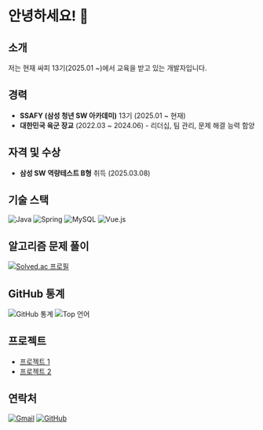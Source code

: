 # 안녕하세요! 👋

## 소개

저는 현재 싸피 13기(2025.01 ~)에서 교육을 받고 있는 개발자입니다.

## 경력

- **SSAFY (삼성 청년 SW 아카데미)** 13기 (2025.01 ~ 현재)
- **대한민국 육군 장교** (2022.03 ~ 2024.06) - 리더십, 팀 관리, 문제 해결 능력 함양

## 자격 및 수상

- **삼성 SW 역량테스트 B형** 취득 (2025.03.08)

## 기술 스택

![Java](https://img.shields.io/badge/Java-ED8B00?style=for-the-badge&logo=openjdk&logoColor=white)
![Spring](https://img.shields.io/badge/Spring-6DB33F?style=for-the-badge&logo=spring&logoColor=white)
![MySQL](https://img.shields.io/badge/MySQL-00000F?style=for-the-badge&logo=mysql&logoColor=white)
![Vue.js](https://img.shields.io/badge/Vue.js-35495E?style=for-the-badge&logo=vue.js&logoColor=4FC08D)

## 알고리즘 문제 풀이

[![Solved.ac 프로필](http://mazassumnida.wtf/api/v2/generate_badge?boj=wjp1230)](https://solved.ac/wjp1230)

## GitHub 통계

![GitHub 통계](https://github-readme-stats.vercel.app/api?username=jaewan1230&theme=blue-green)
![Top 언어](https://github-readme-stats.vercel.app/api/top-langs/?username=jaewan1230&theme=blue-green)

## 프로젝트

- [프로젝트 1](링크)
- [프로젝트 2](링크)

## 연락처

[![Gmail](https://img.shields.io/badge/Gmail-D14836?style=for-the-badge&logo=gmail&logoColor=white)](mailto:wjp3974@gmail.com)
[![GitHub](https://img.shields.io/badge/GitHub-100000?style=for-the-badge&logo=github&logoColor=white)](https://github.com/jaewan1230)

